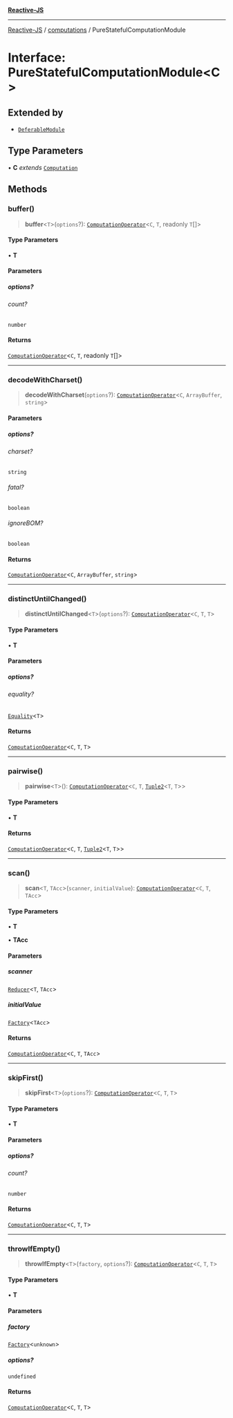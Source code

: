 [**Reactive-JS**](../../README.md)

***

[Reactive-JS](../../README.md) / [computations](../README.md) / PureStatefulComputationModule

# Interface: PureStatefulComputationModule\<C\>

## Extended by

- [`DeferableModule`](../Deferable/interfaces/DeferableModule.md)

## Type Parameters

• **C** *extends* [`Computation`](Computation.md)

## Methods

### buffer()

> **buffer**\<`T`\>(`options`?): [`ComputationOperator`](../type-aliases/ComputationOperator.md)\<`C`, `T`, readonly `T`[]\>

#### Type Parameters

• **T**

#### Parameters

##### options?

###### count?

`number`

#### Returns

[`ComputationOperator`](../type-aliases/ComputationOperator.md)\<`C`, `T`, readonly `T`[]\>

***

### decodeWithCharset()

> **decodeWithCharset**(`options`?): [`ComputationOperator`](../type-aliases/ComputationOperator.md)\<`C`, `ArrayBuffer`, `string`\>

#### Parameters

##### options?

###### charset?

`string`

###### fatal?

`boolean`

###### ignoreBOM?

`boolean`

#### Returns

[`ComputationOperator`](../type-aliases/ComputationOperator.md)\<`C`, `ArrayBuffer`, `string`\>

***

### distinctUntilChanged()

> **distinctUntilChanged**\<`T`\>(`options`?): [`ComputationOperator`](../type-aliases/ComputationOperator.md)\<`C`, `T`, `T`\>

#### Type Parameters

• **T**

#### Parameters

##### options?

###### equality?

[`Equality`](../../functions/type-aliases/Equality.md)\<`T`\>

#### Returns

[`ComputationOperator`](../type-aliases/ComputationOperator.md)\<`C`, `T`, `T`\>

***

### pairwise()

> **pairwise**\<`T`\>(): [`ComputationOperator`](../type-aliases/ComputationOperator.md)\<`C`, `T`, [`Tuple2`](../../functions/type-aliases/Tuple2.md)\<`T`, `T`\>\>

#### Type Parameters

• **T**

#### Returns

[`ComputationOperator`](../type-aliases/ComputationOperator.md)\<`C`, `T`, [`Tuple2`](../../functions/type-aliases/Tuple2.md)\<`T`, `T`\>\>

***

### scan()

> **scan**\<`T`, `TAcc`\>(`scanner`, `initialValue`): [`ComputationOperator`](../type-aliases/ComputationOperator.md)\<`C`, `T`, `TAcc`\>

#### Type Parameters

• **T**

• **TAcc**

#### Parameters

##### scanner

[`Reducer`](../../functions/type-aliases/Reducer.md)\<`T`, `TAcc`\>

##### initialValue

[`Factory`](../../functions/type-aliases/Factory.md)\<`TAcc`\>

#### Returns

[`ComputationOperator`](../type-aliases/ComputationOperator.md)\<`C`, `T`, `TAcc`\>

***

### skipFirst()

> **skipFirst**\<`T`\>(`options`?): [`ComputationOperator`](../type-aliases/ComputationOperator.md)\<`C`, `T`, `T`\>

#### Type Parameters

• **T**

#### Parameters

##### options?

###### count?

`number`

#### Returns

[`ComputationOperator`](../type-aliases/ComputationOperator.md)\<`C`, `T`, `T`\>

***

### throwIfEmpty()

> **throwIfEmpty**\<`T`\>(`factory`, `options`?): [`ComputationOperator`](../type-aliases/ComputationOperator.md)\<`C`, `T`, `T`\>

#### Type Parameters

• **T**

#### Parameters

##### factory

[`Factory`](../../functions/type-aliases/Factory.md)\<`unknown`\>

##### options?

`undefined`

#### Returns

[`ComputationOperator`](../type-aliases/ComputationOperator.md)\<`C`, `T`, `T`\>
